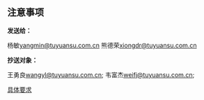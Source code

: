 ## 注意事项

**发送给：** 

杨敏<yangmin@tuyuansu.com.cn>
熊德荣<xiongdr@tuyuansu.com.cn>

**抄送对象：**

王勇良<wangyl@tuyuansu.com.cn>;
韦富杰<weifj@tuyuansu.com.cn>;

[具体要求](https://f0si8reot2c.feishu.cn/wiki/PwFewYyBfiNqTBkDby8ctPGxnBb)
